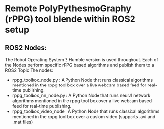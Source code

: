 # Remote PolyPythesmoGraphy (rPPG) tool blende within ROS2 setup

## ROS2 Nodes:
The Robot Operating System 2 Humble version is used throughout.
Each of the Nodes perform specific rPPG based algorithms and publish them to a ROS2 Topic
The nodes:

- rppg_toolbox_node.py : A Python Node that runs classical algorithms mentioned in the rppg tool box over a live webcam based feed for real-time publishing.
- rppg_toolbox_nn_node.py : A Python Node that runs neural network algorithms mentioned in the rppg tool box over a live webcam based feed for real-time publishing.
- rppg_toolbox_video_node : A Python Node that runs classical algorithms mentioned in the rppg tool box over a custom video (supports .avi and .mat files).
